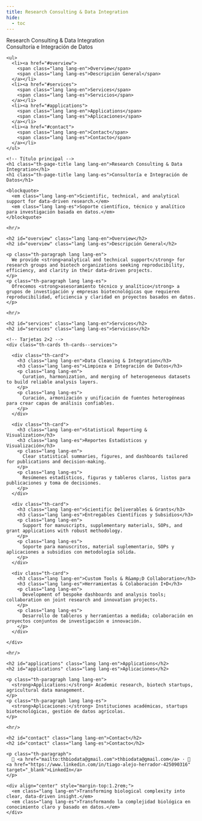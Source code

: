 ```yaml
---
title: Research Consulting & Data Integration
hide:
  - toc
---
```


<!-- ====================== LAYOUT: ÍNDICE + CONTENIDO ====================== -->
<section class="th-section th-about-layout th-servicepage">

  <!-- ========== ÍNDICE LATERAL (bilingüe) ========== -->
  <nav class="th-sideindex" aria-label="Consulting index">
    <div class="th-sideindex__label lang lang-en">Research Consulting & Data Integration</div>
    <div class="th-sideindex__label lang lang-es">Consultoría e Integración de Datos</div>

    <ul>
      <li><a href="#overview">
        <span class="lang lang-en">Overview</span>
        <span class="lang lang-es">Descripción General</span>
      </a></li>
      <li><a href="#services">
        <span class="lang lang-en">Services</span>
        <span class="lang lang-es">Servicios</span>
      </a></li>
      <li><a href="#applications">
        <span class="lang lang-en">Applications</span>
        <span class="lang lang-es">Aplicaciones</span>
      </a></li>
      <li><a href="#contact">
        <span class="lang lang-en">Contact</span>
        <span class="lang lang-es">Contacto</span>
      </a></li>
    </ul>
  </nav>

  <!-- ========== CONTENIDO PRINCIPAL ========== -->
  <div class="th-about-content">

    <!-- Título principal -->
    <h1 class="th-page-title lang lang-en">Research Consulting & Data Integration</h1>
    <h1 class="th-page-title lang lang-es">Consultoría e Integración de Datos</h1>

    <blockquote>
      <em class="lang lang-en">Scientific, technical, and analytical support for data-driven research.</em>
      <em class="lang lang-es">Soporte científico, técnico y analítico para investigación basada en datos.</em>
    </blockquote>

    <hr/>

    <h2 id="overview" class="lang lang-en">Overview</h2>
    <h2 id="overview" class="lang lang-es">Descripción General</h2>

    <p class="th-paragraph lang lang-en">
      We provide <strong>analytical and technical support</strong> for research groups and biotech organizations seeking reproducibility, efficiency, and clarity in their data-driven projects.
    </p>
    <p class="th-paragraph lang lang-es">
      Ofrecemos <strong>asesoramiento técnico y analítico</strong> a grupos de investigación y empresas biotecnológicas que requieren reproducibilidad, eficiencia y claridad en proyectos basados en datos.
    </p>

    <hr/>

    <h2 id="services" class="lang lang-en">Services</h2>
    <h2 id="services" class="lang lang-es">Servicios</h2>

    <!-- Tarjetas 2×2 -->
    <div class="th-cards th-cards--services">

      <div class="th-card">
        <h3 class="lang lang-en">Data Cleaning & Integration</h3>
        <h3 class="lang lang-es">Limpieza e Integración de Datos</h3>
        <p class="lang lang-en">
          Curation, harmonization, and merging of heterogeneous datasets to build reliable analysis layers.
        </p>
        <p class="lang lang-es">
          Curación, armonización y unificación de fuentes heterogéneas para crear capas de análisis confiables.
        </p>
      </div>

      <div class="th-card">
        <h3 class="lang lang-en">Statistical Reporting & Visualization</h3>
        <h3 class="lang lang-es">Reportes Estadísticos y Visualización</h3>
        <p class="lang lang-en">
          Clear statistical summaries, figures, and dashboards tailored for publications and decision-making.
        </p>
        <p class="lang lang-es">
          Resúmenes estadísticos, figuras y tableros claros, listos para publicaciones y toma de decisiones.
        </p>
      </div>

      <div class="th-card">
        <h3 class="lang lang-en">Scientific Deliverables & Grants</h3>
        <h3 class="lang lang-es">Entregables Científicos y Subsidios</h3>
        <p class="lang lang-en">
          Support for manuscripts, supplementary materials, SOPs, and grant applications with robust methodology.
        </p>
        <p class="lang lang-es">
          Soporte para manuscritos, material suplementario, SOPs y aplicaciones a subsidios con metodología sólida.
        </p>
      </div>

      <div class="th-card">
        <h3 class="lang lang-en">Custom Tools & R&amp;D Collaboration</h3>
        <h3 class="lang lang-es">Herramientas & Colaboración I+D</h3>
        <p class="lang lang-en">
          Development of bespoke dashboards and analysis tools; collaboration on joint research and innovation projects.
        </p>
        <p class="lang lang-es">
          Desarrollo de tableros y herramientas a medida; colaboración en proyectos conjuntos de investigación e innovación.
        </p>
      </div>

    </div>

    <hr/>

    <h2 id="applications" class="lang lang-en">Applications</h2>
    <h2 id="applications" class="lang lang-es">Aplicaciones</h2>

    <p class="th-paragraph lang lang-en">
      <strong>Applications:</strong> Academic research, biotech startups, agricultural data management.
    </p>
    <p class="th-paragraph lang lang-es">
      <strong>Aplicaciones:</strong> Instituciones académicas, startups biotecnológicas, gestión de datos agrícolas.
    </p>

    <hr/>

    <h2 id="contact" class="lang lang-en">Contact</h2>
    <h2 id="contact" class="lang lang-es">Contacto</h2>

    <p class="th-paragraph">
      📧 <a href="mailto:thbiodata@gmail.com">thbiodata@gmail.com</a> · 🔗 <a href="https://www.linkedin.com/in/tiago-alejo-herrador-425090316" target="_blank">LinkedIn</a>
    </p>

    <div align="center" style="margin-top:1.2rem;">
      <em class="lang lang-en">Transforming biological complexity into clear, data-driven insight.</em>
      <em class="lang lang-es">Transformando la complejidad biológica en conocimiento claro y basado en datos.</em>
    </div>

  </div>
</section>
